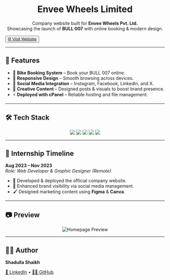 <h1 align="center">Envee Wheels Limited</h1>

<p align="center">
  Company website built for <b>Envee Wheels Pvt. Ltd.</b> <br/>
  Showcasing the launch of <b>BULL 007</b> with online booking & modern design.
</p>

<button align="center">
  <a href="https://envee-intern.netlify.app" target="_blank">
    🌐 Visit Website
  </a>
</button>

---

## 🚀 Features
- 🛵 **Bike Booking System** – Book your BULL 007 online.  
- 📱 **Responsive Design** – Smooth browsing across devices.  
- 📢 **Social Media Integration** – Instagram, Facebook, LinkedIn, and X.  
- 🎨 **Creative Content** – Designed posts & visuals to boost brand presence.  
- ⚡ **Deployed with cPanel** – Reliable hosting and file management.  

---

## 🛠️ Tech Stack
<p align="center">
  <img src="https://img.shields.io/badge/Frontend-HTML%20%7C%20CSS%20%7C%20JavaScript-blue?style=for-the-badge" />
  <img src="https://img.shields.io/badge/Backend-Node.js-green?style=for-the-badge" />
  <img src="https://img.shields.io/badge/Database-SQL-orange?style=for-the-badge" />
  <img src="https://img.shields.io/badge/Hosting-cPanel-lightgrey?style=for-the-badge" />
  <img src="https://img.shields.io/badge/Design-Figma%20%7C%20Canva-purple?style=for-the-badge" />
</p>

---

## 📅 Internship Timeline
**Aug 2023 – Nov 2023**  
*Role: Web Developer & Graphic Designer (Remote)*  

- 🚀 Developed & deployed the official company website.  
- 🎯 Enhanced brand visibility via social media management.  
- 🖌️ Designed marketing content using **Figma** & **Canva**.  

---

## 📷 Preview
<p align="center">
  <img src="https://via.placeholder.com/800x400?text=Envee+Wheels+Homepage" alt="Homepage Preview" />
</p>

---

## 👨‍💻 Author
**Shadulla Shaikh**  
<p>
  <a href="https://www.linkedin.com/in/sshadulla22" target="_blank">💼 LinkedIn</a> •
  <a href="https://github.com/sshadulla22" target="_blank">👨‍💻 GitHub</a>
</p>

